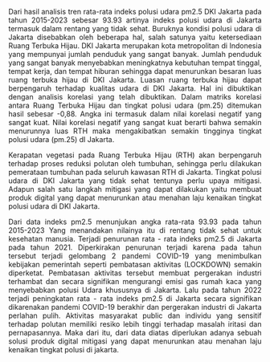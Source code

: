 <p style="text-align:justify;">Dari hasil analisis tren rata-rata indeks polusi udara pm2.5 DKI Jakarta pada tahun 2015-2023 sebesar 93.93 artinya indeks polusi udara di Jakarta termasuk dalam rentang yang tidak sehat. Buruknya kondisi polusi udara di Jakarta disebabkan oleh beberapa hal, salah satunya yaitu ketersediaan Ruang Terbuka Hijau. DKI Jakarta merupakan kota metropolitan di Indonesia yang mempunyai jumlah penduduk yang sangat banyak. Jumlah penduduk yang sangat banyak menyebabkan meningkatnya kebutuhan tempat tinggal, tempat kerja, dan tempat hiburan sehingga dapat menurunkan besaran luas ruang terbuka hijau di DKI Jakarta. Luasan ruang terbuka hijau dapat berpengaruh terhadap kualitas udara di DKI Jakarta. Hal ini dibuktikan dengan analisis korelasi yang telah dibuktikan. Dalam matriks korelasi antara Ruang Terbuka Hijau dan tingkat polusi udara (pm.25) ditemukan hasil sebesar -0,88. Angka ini termasuk dalam nilai korelasi negatif yang sangat kuat. Nilai korelasi negatif yang sangat kuat berarti bahwa semakin menurunnya luas RTH maka mengakibatkan semakin tingginya tingkat polusi udara (pm.25) dI Jakarta.</p>

<p style="text-align:justify;">Kerapatan vegetasi pada Ruang Terbuka Hijau (RTH) akan berpengaruh terhadap proses reduksi polutan oleh tumbuhan, sehingga perlu dilakukan pemerataan tumbuhan pada seluruh kawasan RTH di Jakarta. Tingkat polusi udara di DKI Jakarta yang tidak sehat tentunya perlu upaya mitigasi. Adapun salah satu langkah mitigasi yang dapat dilakukan yaitu membuat produk digital yang dapat menurunkan atau menahan laju kenaikan tingkat polusi udara di DKI Jakarta.</p>

<p style="text-align:justify;">Dari data indeks pm2.5 menunjukan angka rata-rata 93.93  pada tahun 2015-2023 Yang menandakan nilainya itu di rentang tidak sehat untuk kesehatan manusia. Terjadi penurunan rata - rata indeks pm2.5 di Jakarta pada tahun 2021. Diperkirakan penurunan terjadi karena pada tahun tersebut terjadi gelombang 2 pandemi COVID-19 yang menimbulkan kebijakan pemerintah seperti pembatasan aktivitas (LOCKDOWN) semakin diperketat. Pembatasan aktivitas tersebut membuat pergerakan industri terhambat dan secara signifikan mengurangi emisi gas rumah kaca yang menyebabkan polusi Udara khususnya di Jakarta. Lalu pada tahun 2022 terjadi peningkatan rata - rata indeks pm2.5 di Jakarta secara signifikan dikarenakan pandemi COVID-19 berakhir dan pergerakan industri di Jakarta perlahan pulih. Aktivitas masyarakat public dan individu yang sensitif terhadap polutan memiliki resiko lebih tinggi terhadap masalah iritasi dan pernapasannya. Maka dari itu,  dari data diatas diperlukan adanya sebuah solusi produk digital mitigasi yang dapat menurunkan atau menahan laju kenaikan tingkat polusi di jakarta.</p>